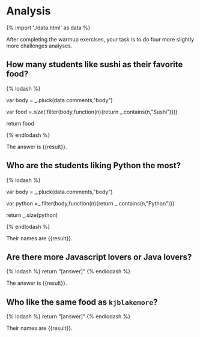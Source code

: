 # Analysis

{% import './data.html' as data %}

After completing the warmup exercises, your task is to do four more slightly
more challenges analyses.

## How many students like sushi as their favorite food?

{% lodash %}


var body = _.pluck(data.comments,"body")
 
 var food =_.size(_.filter(body,function(n){return _.contains(n,"Sushi")}))
 

return food


 

{% endlodash %}

The answer is {{result}}.

## Who are the students liking Python the most?

{% lodash %}

var body = _.pluck(data.comments,"body")
 
 var python =_.filter(body,function(n){return _.contains(n,"Python")})
 
 

return _.size(python)

{% endlodash %}

Their names are {{result}}.

## Are there more Javascript lovers or Java lovers?

{% lodash %}
return "[answer]"
{% endlodash %}

The answer is {{result}}.

## Who like the same food as `kjblakemore`?

{% lodash %}
return "[answer]"
{% endlodash %}

Their names are {{result}}.
